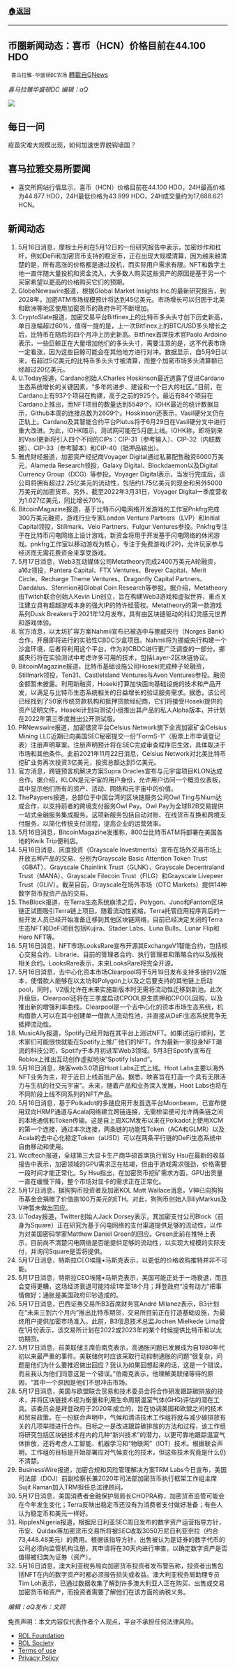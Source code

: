 ###  [:house:返回](README.md)
---


## 币圈新闻动态：喜币（HCN）价格目前在44.100 HDO
` 喜马拉雅-华盛顿DC农场` [轉載自GNews](https://gnews.org/zh-hans/2543248/)

*喜马拉雅华盛顿DC 编辑：aQ*
 
![](http://himalayawashingtondc.org/wp-content/uploads/2021/07/ScreenShot-2021-07-31-at-16.20.22@2x.png)

## 每日一问

疫苗灾难大规模出现，如何加速世界脱钩墙国？

## 喜马拉雅交易所要闻

- 喜交所网站行情显示，喜币（HCN）价格目前在44.100 HDO，24H最高价格为44.877 HDO，24H最低价格为43.999 HDO，24H成交量约为17,688.621 HCN。

## 新闻动态

1. 5月16日消息，摩根士丹利在5月12日的一份研究报告中表示，加密炒作和杠杆，例如DeFi和加密货币支持的稳定币，正在出现大规模清算，因为越来越清楚的是，所有高涨的价格都是通过投机，而实际用户需求有限。NFT和数字土地一直伴随大量投机和资金流入，大多数人购买这些资产的原因是基于另一个买家希望以更高的价格购买它们的预期。
2. GlobeNewswire报道，根据Global Market Insights Inc.的最新研究报告，到2028年，加密ATM市场规模预计将达到45亿美元。市场增长可以归因于北美和欧洲等地区使用加密货币的政府许可不断增加。
3. CryptoSlate报道，加密交易平台Bitfinex上的比特币多头头寸创下历史新高，单日涨幅超过60%，值得一提的是，上一次Bitfinex上的BTC/USD多头增长之后，比特币在随后的四个月冲上历史新高。Bitfinex首席技术官Paolo Ardoino表示，一些巨鲸正在大量增加他们的多头头寸，需要注意的是，这不代表市场一定看涨，因为这些巨鲸可能会在其他地方进行对冲。数据显示，自5月9日以来，有超过5亿美元的比特币多头头寸被清算，而整个加密市场多头清算额已经超过20亿美元。
4. U.Today报道，Cardano创始人Charles Hoskinson最近透露了促进Cardano生态系统增长的关键因素，“多年的进步、建设和一个巨大的社区。”目前，在Cardano上有937个项目在构建，高于之前的925个。最近有84个项目在Cardano上推出，而NFT项目的数量达到5549个。IOHK最近的统计数据显示，Github本周的连接总数为2609个。Hoskinson还表示，Vasil硬分叉仍在正轨上。Cardano及其智能合约平台Plutus将于6月29日在Vasil硬分叉中进行重大改进。为此，IOHK暗示，测试网可能在5月底上线。IOHK称，即将到来的Vasil更新将引入四个不同的CIPs：CIP-31（参考输入）、CIP-32（内联数据）、CIP-33（参考脚本）和CIP-40（抵押品输出）。
5. 雅虎财经报道，加密资产经纪商Voyager Digital通过私募配售融资6000万美元，Alameda Research领投，Galaxy Digital、Blockdaemon以及Digital Currency Group（DCG）等参投。Voyager Digital表示，当发行完成后，该公司将拥有超过2.25亿美元的流动性，包括约1.75亿美元的现金和另外5000万美元的加密货币。另外，截至2022年3月31日，Voyager Digital一季度营收为1.027亿美元，同比增长70%。
6. BitcoinMagazine报道，基于比特币闪电网络开发游戏的工作室Pnkfrg完成300万美元融资，游戏行业专家London Venture Partners（LVP）和Initial Capital领投，Stillmark、Velo Partners、Fulgur Ventures参投。Pnkfrg专注于在比特币闪电网络上设计游戏，新资金将用于开发基于闪电网络的休闲游戏。pnkfrg工作室以移动游戏为核心，专注于免费游戏(F2P)，允许玩家参与经济而无需花费资金来享受游戏。
7. 5月17日消息，Web3互动媒体公司Metatheory完成2400万美元A轮融资，a16z领投，Pantera Capital、FTX Ventures、Breyer Capital、Merit Circle、Recharge Theme Ventures、Dragonfly Capital Partners、Daedalus、Sfermion和Global Coin Research等参投。据介绍，Metatheory由Twitch联合创始人Kevin Lin创立，旨在构建Web3游戏和虚拟世界，重点关注建立具有超越游戏本身的强大IP的特许经营权。Metatheory的第一款游戏系列Dusk Breakers于2021年12月发布，具有由区块链驱动的科幻灵感元世界和游戏体验。
8. 官方消息，以太坊扩容方案Nahmii宣布已被选中与挪威央行（Norges Bank）合作，开展即将进行的实验性CBDC沙盒项目。Nahmii将为挪威央行构建一个沙盒环境，后者将利用这个平台，作为对CBDC进行更广泛调查的一部分。挪威央行将在实验测试中考虑许多可用的技术，包括Layer-2区块链协议。
9. BitcoinMagazine报道，比特币基础设施公司Hoseki完成种子轮融资，Stillmark领投，Ten31、CastleIsland Ventures与Avon Ventures参投。融资金额暂未披露。利用新融资，Hoseki打算加快面向基础设施的技术和产品开发，以满足与比特币生态系统相关的日益增长的验证服务需求。据悉，该公司已经找到了50家传统贷款机构和抵押贷款经纪商，它们将接受Hoseki提供的资产证明文件。Hoseki计划向测试小组推出其产品的私人Alpha版本，并计划在2022年第三季度推出公开测试版。
10. PRNewswire报道，加密借贷平台Celsius Network旗下全资加密矿企Celsius Mining LLC近期已向美国SEC秘密提交一份“FormS-1”（股票上市申请登记表）注册声明草案。注册声明预计将在SEC完成审查程序后生效，具体取决于市场和其他条件。此前2021年11月22日消息，Celsius Network对北美比特币挖矿业务再次投资3亿美元，投资总额达到5亿美元。
11. 官方消息，跨链预言机解决方案Supra Oracles宣布与元宇宙项目KLON达成合作。据介绍，KLON是元宇宙的用户身份，允许用户访问一个概览仪表板，其中显示他们所有的资产、活动、网络和元宇宙中的价值。
12. ThePaypers报道，总部位于中国台湾的区块链服务公司Owl Ting与Nium达成合作，以支持前者的跨境支付服务Owl Pay。Owl Pay为全球B2B交易提供一站式金融服务集成服务。这项新服务包括自动对账、在线货币互换和跨境支付服务，以简化传统支付流程，提高企业的运营效率。
13. 5月16日消息，BitcoinMagazine发推称，800台比特币ATM将部署在美国各地的Kwik Trip便利店。
14. 5月16日消息、灰度投资（Grayscale Investments）宣布在场外交易市场上开放五种产品的交易、分别为Grayscale Basic Attention Token Trust（GBAT）、Grayscale Chainlink Trust（GLNK）、Grayscale Decentraland Trust（MANA）、Grayscale Filecoin Trust（FILG）和Grayscale Livepeer Trust（GLIV）。截至目前，Grayscale在场外市场（OTC Markets）提供14种数字货币投资产品的交易。
15. TheBlock报道，在Terra生态系统崩溃之后，Polygon、Juno和Fantom区块链正试图吸引Terra链上项目。随着流动性紧缩，Terra托管应用程序背后的一些开发人员已经开始准备迁移到其他区块链网络，目前已经决定关闭的Terra生态NFT和DeFi项目包括Kujira、Stader Labs、Luna Bulls、Lunar Flip和Hero NFT等。
16. 5月16日消息，NFT市场LooksRare宣布开源其ExchangeV1智能合约，包括核心交易合约、Librarie、目前的管理者合约、执行管理者和策略合约以及版税相关合约。LooksRare表示，未来LooksRare将完全开源。
17. 5月16日消息，去中心化资本市场Clearpool将于5月19日发布支持多链的V2版本，使借款人能够在以太坊和Polygon上以及之后要支持的其他链上启动pool，同时，V2版允许在未来实施新版本时无需将流动性迁移到新池。此次升级后，Clearpool还将在三季度启动CPOOL原生质押和CPOOL回购，以及推出新的增强利率曲线。Clearpool是一个去中心化的资本市场生态系统，机构借款人可以在其中创建单一借款人流动性池，并直接从DeFi生态系统竞争无抵押流动性。
18. MusicAlly报道，Spotify已经开始在其平台上测试NFT。如果试运行顺利，艺术家们可能很快就能在Spotify上推广他们的NFT。作为最新一家投身NFT潮流的科技公司，Spotify于本月初进军Web3领域。5月3日Spotify宣布在Roblox上推出互动创作虚拟地块“Spotify Island”。
19. 5月16日消息，映客web3.0项目Hoot Labs正式上线。Hoot Labs主要以海外NFT业务为主，将于近日上线首批产品。据悉，映客旨在打造一个具有无限活力与生机的社交元宇宙”。未来，随着产品和业务深入发展，Hoot Labs也将在不同阶段上线不同系列的NFT产品。
20. 5月16日消息，基于Polkadot的多链应用开发首选平台Moonbeam，已宣布使用双向HRMP通道与Acala网络建立跨链连接，无需桥梁便可允许两条链之间的本地通信和Token传输。这是自上周XCM发布以来在Polkadot上使用XCM的第一个连接，通过本次连接，两条链的功能性Token（ACA和GLMR）以及Acala的去中心化稳定Token（aUSD）可以在两条平行链的DeFi生态系统中自由移动和使用。
21. Wccftech报道，全球第三大显卡生产商华硕首席执行官Sy Hsu在最新的收益报告中表示，加密领域的GPU需求正在枯竭，但由于游戏需求强劲，价格需要一段时间才能正常化。Sy Hsu指出，在加密货币挖矿需求方面，GPU出货量一直在缓慢下降，整个市场对显卡的需求正在正常化。
22. 5月17日消息，据狗狗币投资者及加密KOL Matt Wallace消息，V神已向狗狗币基金会捐赠了价值逾100万美元的ETH。对此，狗狗币创始人BillyMarkus及V神暂未做出回应。
23. U.Today报道，Twitter创始人Jack Dorsey表示，其加密支付公司Block（前身为Square）正在研究为基于闪电网络的支付渠道提供足够的流动性，以作为对美国密码学家Matthew Daniel Green的回应。Green此前在推特上表示，目前尚不清楚闪电网络是否能提供足够的流动性，以实现大规模的实际支付，并询问Square是否将提供。
24. 5月17日消息，特斯拉CEO埃隆•马斯克表示，以更低的价格收购推特并非不可能。
25. 5月17日消息，特斯拉CEO埃隆•马斯克表示，美国可能正处于一场衰退，而且会变得更糟，这场经济衰退可能持续1年至18个月；拜登政府“没有动力”把事情做好；通胀是美国政府印钞造成的。
26. 5月17日消息，巴西证券交易所B3首席财务官André Milanez表示，B3计划在“未来三到六个月内”推出比特币期货，交易所目前正在打造基础设施，为最终用户提供加密市场准入。此前，B3信息技术总监Jochen Mielkede Lima曾在1月份表示，该交易所计划在2022或2023年的某个时候提供比特币和以太坊期货。
27. 5月17日消息，前美联储主席伯南克表示，高通胀问题已发展成为自1980年代初以来最严重的事件。美联储何时应该采取行动抑制通胀的问题“很复杂，问题是他们为什么要推迟做出回应？我认为如果回想起来的话，这是一个错误，而且我认为他们同意这是一个错误。”伯南克表示，他理解美联储等待的原因，“其中一个原因是他们不想冲击市场。
28. 5月17日消息，美国与欧盟联合贸易和技术委员会将合作研发跟踪碳排放的技术，并将区块链技术视为衡量和利用生命周期温室气体(GHG)评估的潜在工具。该委员会是拜登政府于2020年成立的，旨在协调美国和欧盟之间的技术和贸易政策。在一份联合声明中，气候和清洁技术工作组将就与减少碳排放有关的几项举措进行合作。目标之一是改进跟踪碳排放的方法和过程，该工作组将研究包括区块链技术在内的几种“新兴技术”的潜力，以更可靠地跟踪温室气体排放，还将考虑人工智能、机器学习和“物联网”（IOT）技术。根据联合声明，工作组的目标是开始部署应对气候变化的技术，但这些技术究竟是什么仍不清楚。
29. BusinessWire报道，加密合规和风险管理解决方案TRM Labs今日宣布，美国司法部（DOJ）前副检察长兼2020年司法部加密货币执行框架工作组主席Sujit Raman加入TRM担任总法律顾问。
30. 5月17日消息，美国消费者金融保护局局长CHOPRA称，加密货币监管可能会在今年发生变化；Terra反映出稳定币还没有为消费者支付做好准备；有些人认为稳定币和美元一样好。
31. RipplesNigeria报道，根据尼日利亚SEC周日发布的数字资产运营指导方针，币安、Quidax等加密货币交易所将被SEC收取3050万尼日利亚奈拉（约合73,448.48美元）的费用。根据该指导方针，出售被认为是证券的数字代币的公司必须向监管机构注册，其申请将在30天内进行审查，以确定数字资产是否值得被归类为证券（资产）。
32. 5月16日消息，澳大利亚税务局向加密货币投资者发布警告称，投资者出售包括NFT在内的数字资产时都必须报告损失或收益。澳大利亚税务局助理专员Tim Loh表示，已通过数据收集了解到许多澳大利亚人正在购买、出售或交易加密货币和资产，而投资者需要了解他们在该方面的纳税义务。

*编辑：aQ发布：文顾*

免责声明：本文内容仅代表作者个人观点，平台不承担任何法律风险。
  
- [ROL Foundation](https://rolfoundation.org/)
- [ROL Society](https://rolsociety.org/)
- [Terms of use](https://gnews.org/terms-of-use-3/)
- [Privacy Policy](https://gnews.org/privacy-policy/)
